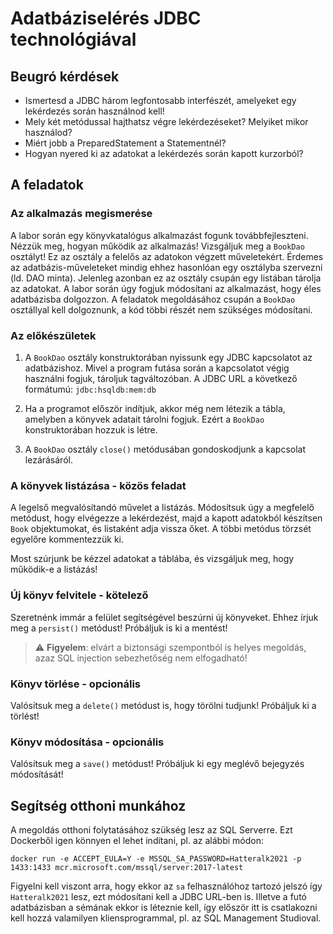# Adatbáziselérés JDBC technológiával

## Beugró kérdések
- Ismertesd a JDBC három legfontosabb interfészét, amelyeket egy lekérdezés során használnod kell!
- Mely két metódussal hajthatsz végre lekérdezéseket? Melyiket mikor használod?
- Miért jobb a PreparedStatement a Statementnél?
- Hogyan nyered ki az adatokat a lekérdezés során kapott kurzorból?

## A feladatok

### Az alkalmazás megismerése

A labor során egy könyvkatalógus alkalmazást fogunk továbbfejleszteni. Nézzük meg,
hogyan működik az alkalmazás! Vizsgáljuk meg a `BookDao` osztályt! Ez az osztály a felelős
az adatokon végzett műveletekért. Érdemes az adatbázis-műveleteket mindig ehhez hasonlóan
egy osztályba szervezni (ld. DAO minta). Jelenleg azonban ez az osztály csupán egy listában
tárolja az adatokat. A labor során úgy fogjuk módosítani az alkalmazást, hogy éles adatbázisba
dolgozzon. A feladatok megoldásához csupán a `BookDao` osztállyal kell dolgoznunk, a kód
többi részét nem szükséges módosítani.

### Az előkészületek

1. A `BookDao` osztály konstruktorában nyissunk egy JDBC kapcsolatot az adatbázishoz.
Mivel a program futása során a kapcsolatot végig használni fogjuk, tároljuk tagváltozóban.
A JDBC URL a következő formátumú:
`jdbc:hsqldb:mem:db`

2. Ha a programot először indítjuk, akkor még nem létezik a tábla, amelyben a könyvek
adatait tárolni fogjuk. Ezért a `BookDao` konstruktorában hozzuk is létre.

3. A `BookDao` osztály `close()` metódusában gondoskodjunk a kapcsolat lezárásáról.

### A könyvek listázása - közös feladat

A legelső megvalósítandó művelet a listázás. Módosítsuk úgy a megfelelő metódust, hogy
elvégezze a lekérdezést, majd a kapott adatokból készítsen `Book` objektumokat, és listaként
adja vissza őket. A többi metódus törzsét egyelőre kommentezzük ki.

Most szúrjunk be kézzel adatokat a táblába, és vizsgáljuk meg, hogy működik-e a listázás!

### Új könyv felvitele - kötelező

Szeretnénk immár a felület segítségével beszúrni új könyveket. Ehhez írjuk meg a
`persist()` metódust! Próbáljuk is ki a mentést!

> :warning: **Figyelem**: elvárt a biztonsági szempontból is helyes megoldás, azaz SQL injection sebezhetőség nem elfogadható!

### Könyv törlése - opcionális

Valósítsuk meg a `delete()` metódust is, hogy törölni tudjunk! Próbáljuk ki a törlést!

### Könyv módosítása - opcionális

Valósítsuk meg a `save()` metódust! Próbáljuk ki egy meglévő bejegyzés módosítását!

## Segítség otthoni munkához

A megoldás otthoni folytatásához szükség lesz az SQL Serverre. Ezt Dockerből igen könnyen el lehet indítani, pl. az alábbi módon:

`docker run -e ACCEPT_EULA=Y -e MSSQL_SA_PASSWORD=Hatteralk2021 -p 1433:1433 mcr.microsoft.com/mssql/server:2017-latest`

Figyelni kell viszont arra, hogy ekkor az `sa` felhasználóhoz tartozó jelszó így `Hatteralk2021` lesz, ezt módosítani kell a JDBC URL-ben is. Illetve a futó adatbázisban a sémának ekkor is léteznie kell, így először itt is csatlakozni kell hozzá valamilyen kliensprogrammal, pl. az SQL Management Studioval.
